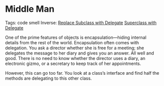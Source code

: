 # Middle Man

Tags: code smell
Inverse: 
[Replace Subclass with Delegate](../Replace%20Subclass%20with%20Delegate/Replace%20Subclass%20with%20Delegate.md) 
[Superclass with Delegate](../Replace%20Superclass%20with%20Delegate/Replace%20Superclass%20with%20Delegate.md)



One of the prime features of objects is encapsulation—hiding internal details from the rest of the
world. Encapsulation often comes with delegation. You ask a director whether she is free for a
meeting; she delegates the message to her diary and gives you an answer. All well and good. There 
is no need to know whether the director uses a diary, an electronic gizmo, or a secretary to keep
track of her appointments. 

However, this can go too far. You look at a class’s interface and find half the methods are 
delegating to this other class.